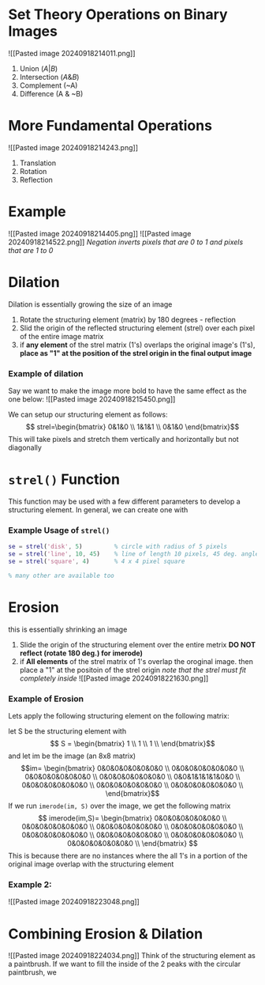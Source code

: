 # Set Theory Operations on Binary Images 

![[Pasted image 20240918214011.png]]
1. Union $(A | B)$
2. Intersection $(A \& B)$
3. Complement (~A) 
4. Difference (A & ~B)
# More Fundamental Operations 
![[Pasted image 20240918214243.png]]

1. Translation 
2. Rotation
3. Reflection
# Example 
![[Pasted image 20240918214405.png]]
![[Pasted image 20240918214522.png]]
*Negation inverts pixels that are 0 to 1 and pixels that are 1 to 0* 

# Dilation 
Dilation is essentially growing the size of an image 
1. Rotate the structuring element (matrix) by 180 degrees - reflection
2. Slid the origin of the reflected structuring element (strel) over each pixel of the entire image matrix 
3. if **any element** of the strel matrix (1's) overlaps the original image's (1's), **place as "1" at the position of the strel origin in the final output image**

### Example of dilation 
Say we want to make the image more bold to have the same effect as the one below: 
![[Pasted image 20240918215450.png]]

We can setup our structuring element as follows: 
$$
strel=\begin{bmatrix}
0&1&0 \\
1&1&1 \\
0&1&0
\end{bmatrix}$$
This will take pixels and stretch them vertically and horizontally but not diagonally 
# `strel()` Function 
This function may be used with a few different parameters to develop a structuring element. In general, we can create one with 

### Example Usage of `strel()`
```MATLAB 
se = strel('disk', 5)         % circle with radius of 5 pixels
se = strel('line', 10, 45)    % line of length 10 pixels, 45 deg. angle
se = strel('square', 4)       % 4 x 4 pixel square 

% many other are available too 
```

# Erosion 
this is essentially shrinking an image 
1. Slide the origin of the structuring element over the entire metrix **DO NOT reflect (rotate 180 deg.) for imerode)**
2. if **All elements** of the strel matrix of 1's overlap the oroginal image. then place a "1" at the positoin of the strel origin *note that the strel must fit completely inside*
![[Pasted image 20240918221630.png]]

### Example of Erosion 
Lets apply the following structuring element on the following matrix: 

let S be the structuring element with
$$ S = 
\begin{bmatrix}
1 \\
1 \\
1 \\
\end{bmatrix}$$
and let im be the image (an 8x8 matrix) 
$$im=
\begin{bmatrix}
0&0&0&0&0&0&0&0 \\
0&0&0&0&0&0&0&0 \\
0&0&0&0&0&0&0&0 \\
0&0&0&0&0&0&0&0 \\
0&0&1&1&1&1&0&0 \\
0&0&0&0&0&0&0&0 \\
0&0&0&0&0&0&0&0 \\
0&0&0&0&0&0&0&0 \\
\end{bmatrix}$$
If we run `imerode(im, S)` over the image, we get the following matrix
$$
imerode(im,S)=
\begin{bmatrix}
0&0&0&0&0&0&0&0 \\
0&0&0&0&0&0&0&0 \\
0&0&0&0&0&0&0&0 \\
0&0&0&0&0&0&0&0 \\
0&0&0&0&0&0&0&0 \\
0&0&0&0&0&0&0&0 \\
0&0&0&0&0&0&0&0 \\
0&0&0&0&0&0&0&0 \\
\end{bmatrix}
$$
This is because there are no instances where the all 1's in a portion of the original image overlap with the structuring element 

### Example 2: 
![[Pasted image 20240918223048.png]]

# Combining Erosion & Dilation 
![[Pasted image 20240918224034.png]]
Think of the structuring element as a paintbrush. If we want to fill the inside of the 2 peaks with the circular paintbrush, we 